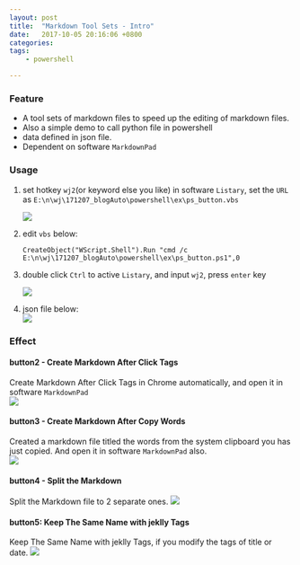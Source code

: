 ```yaml
---
layout: post
title:  "Markdown Tool Sets - Intro"
date:   2017-10-05 20:16:06 +0800
categories:  
tags: 
    - powershell

---
```


### Feature ###

* A tool sets of markdown files to speed up the editing of markdown files.
* Also a simple  demo to call python file in powershell
* data defined in json file.
* Dependent on software `MarkdownPad`


### Usage ###
1. set hotkey `wj2`(or keyword else you like) in software `Listary`, set the `URL` as `E:\n\wj\171207_blogAuto\powershell\ex\ps_button.vbs`

	![](https://i.imgur.com/mJsFgke.gif)

2. edit `vbs` below:
	
	```vbs
	CreateObject("WScript.Shell").Run "cmd /c E:\n\wj\171207_blogAuto\powershell\ex\ps_button.ps1",0
	```

3. double click `Ctrl` to active `Listary`, and input `wj2`, press `enter` key

	![](https://i.imgur.com/cqOFdIS.gif)

4. json file below:  
![](https://i.imgur.com/WJSQxVc.png)
### Effect ###
#### button2 - Create Markdown After Click Tags   ####
Create Markdown After Click Tags in Chrome automatically, and open it in software `MarkdownPad`  
![](https://i.imgur.com/3WIs0Kh.gif)


#### button3 - Create Markdown After Copy Words ####
Created a markdown file titled the words from the system clipboard you has just copied. And open it in software `MarkdownPad` also.  
![](https://i.imgur.com/hDhc8pm.gif)


#### button4 - Split the Markdown ####

Split the Markdown file to 2 separate ones. 
![](https://i.imgur.com/2all2TW.gif)

#### button5: Keep The Same Name with jeklly Tags ####
Keep The Same Name with jeklly Tags, if you modify the tags of title or date.
![](https://i.imgur.com/cW0g3kA.gif)


